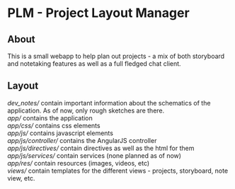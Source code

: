 # PLM - Project Layout Manager

## About
This is a small webapp to help plan out projects - a mix of both storyboard and notetaking features as well as a full fledged chat client.

## Layout
*dev\_notes/* contain important information about the schematics of the application. As of now, only rough sketches are there.
<br />
*app/* contains the application
<br />
*app/css/* contains css elements
<br />
*app/js/* contains javascript elements
<br />
*app/js/controller/* contains the AngularJS controller
<br />
*app/js/directives/* contain directives as well as the html for them
<br />
*app/js/services/* contain services (none planned as of now)
<br />
*app/res/* contain resources (images, videos, etc)
<br />
*views/* contain templates for the different views - projects, storyboard, note view, etc.
<br />

